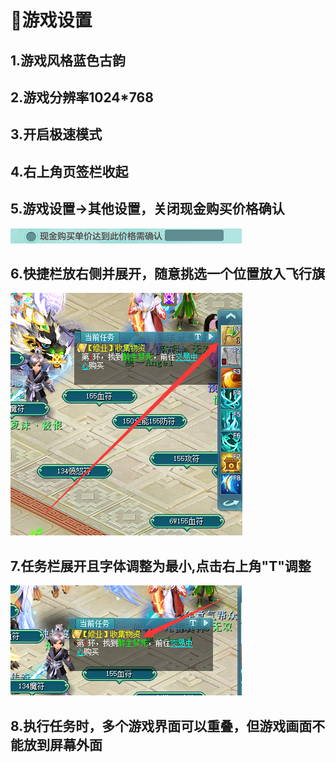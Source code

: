 # 🥏游戏设置

## 1.游戏风格蓝色古韵

## 2.游戏分辨率1024*768

## 3.开启极速模式

## 4.右上角页签栏收起

## 5.游戏设置->其他设置，关闭现金购买价格确认

![4](./图片\4.bmp)

## 6.快捷栏放右侧并展开，随意挑选一个位置放入飞行旗

![5](./图片\5.png)

## 7.任务栏展开且字体调整为最小,点击右上角"T"调整

![77](./图片\77.png)

## 8.执行任务时，多个游戏界面可以重叠，但游戏画面不能放到屏幕外面